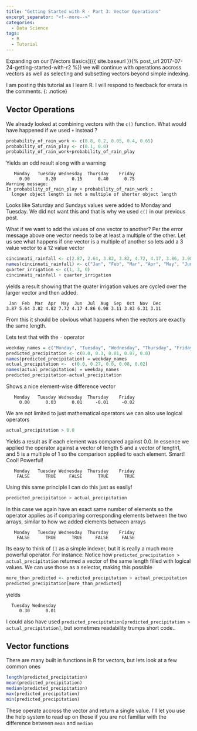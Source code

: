 ```yaml
---
title: "Getting Started with R - Part 3: Vector Operations"
excerpt_separator: "<!--more-->"
categories:
  - Data Science
tags:
  - R
  - Tutorial
---
```

Expanding on our [Vectors Basics]({{ site.baseurl }}{% post_url 2017-07-24-getting-started-with-r2 %}) we will continue with operations accross vectors as well as selecting and subsetting vectors beyond simple indexing.
<!--more-->


I am posting this tutorial as I learn R. I will respond to feedback for errata in the comments.
{: .notice}


## Vector Operations

We already looked at combining vectors with the `c()` function. What would have happened if we used `+` instead ?

```R
probability_of_rain_work <- c(0.8, 0.2, 0.05, 0.4, 0.65)
probability_of_rain_play <- c(0.1, 0.0)
probability_of_rain_work+probability_of_rain_play
```

Yields an odd result along with a warning

```
   Monday   Tuesday Wednesday  Thursday    Friday 
     0.90      0.20      0.15      0.40      0.75 
Warning message:
In probability_of_rain_play + probability_of_rain_work :
  longer object length is not a multiple of shorter object length
```
Looks like Saturday and Sundays values were added to Monday and Tuesday. We did not want this and that is why we used `c()` in our previous post.

What if we want to add the values of one vector to another? Per the error message above one vector needs to be at least a multiple of the other. Let us see what happens if one vector is a multiple of another so lets add a 3 value vector to a 12 value vector

``` R
cincinnati_rainfall <- c(2.87, 2.64, 3.82, 3.82, 4.72, 4.17, 3.86, 3.98, 3.11, 2.83, 3.31, 3.11)
names(cincinnati_rainfall) <- c("Jan", "Feb", "Mar", "Apr", "May", "Jun", "Jul", "Aug", "Sep", "Oct", "Nov", "Dec")
quarter_irrigation <- c(1, 3, 0)
cincinnati_rainfall + quarter_irrigation
```
yields a result showing that the quater irrigation values are cycled over the larger vector and then added. 
```
 Jan  Feb  Mar  Apr  May  Jun  Jul  Aug  Sep  Oct  Nov  Dec 
3.87 5.64 3.82 4.82 7.72 4.17 4.86 6.98 3.11 3.83 6.31 3.11 
```

From this it should be obvious what happens when the vectors are exactly the same length.

Lets test that with the `-` operator

```R
weekday_names = c("Monday", "Tuesday", "Wednesday", "Thursday", "Friday")
predicted_precipitation <- c(0.0, 0.3, 0.01, 0.07, 0.0)
names(predicted_precipitation) = weekday_names
actual_precipitation <-  c(0.0, 0.27, 0.0, 0.08, 0.02)
names(actual_precipitation) = weekday_names
predicted_precipitation-actual_precipitation
```

Shows a nice element-wise difference vector

```
   Monday   Tuesday Wednesday  Thursday    Friday 
     0.00      0.03      0.01     -0.01     -0.02 
```

We are not limited to just mathematical operators we can also use logical operators
```R
actual_precipitation > 0.0
```
Yields a result as if each element was compared against 0.0. In essence we applied the operator against a vector of length 5 and a vector of length1, and 5 is a multiple of 1 so the comparison applied to each element. Smart! Cool! Powerful!

```
   Monday   Tuesday Wednesday  Thursday    Friday 
    FALSE      TRUE     FALSE      TRUE      TRUE 
```

Using this same principle I can do this just as easily!

```R
predicted_precipitation > actual_precipitation
```

In this case we again have an exact same number of elements so the operator applies as if comparing corresponding elements between the two arrays, similar to how we added elements between arrays

```
   Monday   Tuesday Wednesday  Thursday    Friday 
    FALSE      TRUE      TRUE     FALSE     FALSE 
```

Its easy to think of `[]` as a simple indexer, but it is really a much more powerful operator. For instance: Notice how `predicted_precipitation > actual_precipitation` 
returned a vector of the same length filled with logical values. We can use those as a selector, making this possible


```R
more_than_predicted <- predicted_precipitation > actual_precipitation 
predicted_precipitation[more_than_predicted]
```

yields

```
  Tuesday Wednesday 
     0.30      0.01 
```

I could also have used `predicted_precipitation[predicted_precipitation > actual_precipitation]`, but sometimes readability trumps short code..


## Vector functions

There are many built in functions in R for vectors, but lets look at a few common ones

```R
length(predicted_precipitation)
mean(predicted_precipitation)
median(predicted_precipitation)
max(predicted_precipitation)
min(predicted_precipitation)
```

These operate accross the vector and return a single value. I'll let you use the help system to read up on those if you are not familiar with the difference between `mean` and `median`



